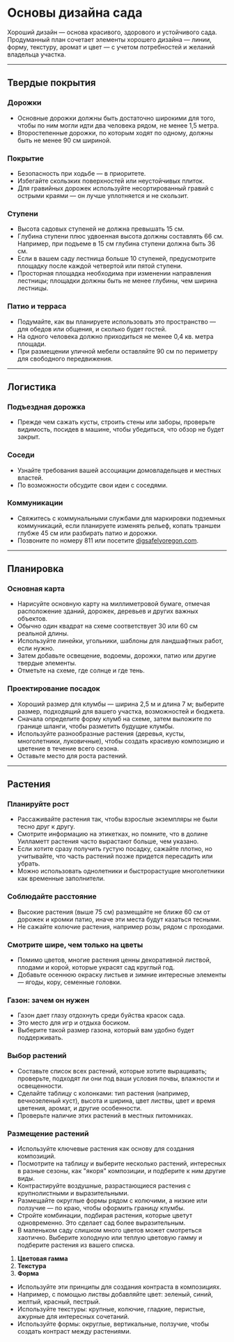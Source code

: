 # Основы дизайна сада

Хороший дизайн — основа красивого, здорового и устойчивого сада. Продуманный план сочетает элементы хорошего дизайна — линии, форму, текстуру, аромат и цвет — с учетом потребностей и желаний владельца участка.

---

## Твердые покрытия

### Дорожки

- Основные дорожки должны быть достаточно широкими для того, чтобы по ним могли идти два человека рядом, не менее 1,5 метра.
- Второстепенные дорожки, по которым ходят по одному, должны быть не менее 90 см шириной.

### Покрытие

- Безопасность при ходьбе — в приоритете.
- Избегайте скользких поверхностей или неустойчивых плиток.
- Для гравийных дорожек используйте несортированный гравий с острыми краями — он лучше уплотняется и не скользит.

### Ступени

- Высота садовых ступеней не должна превышать 15 см.
- Глубина ступени плюс удвоенная высота должны составлять 66 см. Например, при подъеме в 15 см глубина ступени должна быть 36 см.
- Если в вашем саду лестница больше 10 ступеней, предусмотрите площадку после каждой четвертой или пятой ступени.
- Просторная площадка необходима при изменении направления лестницы; площадки должны быть не менее глубины, чем ширина лестницы.

### Патио и терраса

- Подумайте, как вы планируете использовать это пространство — для обедов или общения, и сколько будет гостей.
- На одного человека должно приходиться не менее 0,4 кв. метра площади.
- При размещении уличной мебели оставляйте 90 см по периметру для свободного передвижения.

---

## Логистика

### Подъездная дорожка

- Прежде чем сажать кусты, строить стены или заборы, проверьте видимость, посидев в машине, чтобы убедиться, что обзор не будет закрыт.

### Соседи

- Узнайте требования вашей ассоциации домовладельцев и местных властей.
- По возможности обсудите свои идеи с соседями.

### Коммуникации

- Свяжитесь с коммунальными службами для маркировки подземных коммуникаций, если планируете изменять рельеф, копать траншеи глубже 45 см или разбирать патио и дорожки.
- Позвоните по номеру 811 или посетите [digsafelyoregon.com](https://digsafelyoregon.com).

---

## Планировка

### Основная карта

- Нарисуйте основную карту на миллиметровой бумаге, отмечая расположение зданий, дорожек, деревьев и других важных объектов.
- Обычно один квадрат на схеме соответствует 30 или 60 см реальной длины.
- Используйте линейки, угольники, шаблоны для ландшафтных работ, если нужно.
- Затем добавьте освещение, водоемы, дорожки, патио или другие твердые элементы.
- Отметьте на схеме, где солнце и где тень.

### Проектирование посадок

- Хороший размер для клумбы — ширина 2,5 м и длина 7 м; выберите размер, подходящий для вашего участка, возможностей и бюджета.
- Сначала определите форму клумб на схеме, затем выложите по границе шланги, чтобы разметить будущие клумбы.
- Используйте разнообразные растения (деревья, кусты, многолетники, луковичные), чтобы создать красивую композицию и цветение в течение всего сезона.
- Оставьте место для роста растений.

---

## Растения

### Планируйте рост

- Рассаживайте растения так, чтобы взрослые экземпляры не были тесно друг к другу.
- Смотрите информацию на этикетках, но помните, что в долине Уилламетт растения часто вырастают больше, чем указано.
- Если хотите сразу получить густую посадку, сажайте плотно, но учитывайте, что часть растений позже придется пересадить или убрать.
- Можно использовать однолетники и быстрорастущие многолетники как временные заполнители.

### Соблюдайте расстояние

- Высокие растения (выше 75 см) размещайте не ближе 60 см от дорожек и кромки патио, иначе эти места будут казаться тесными.
- Не сажайте колючие растения, например розы, рядом с проходами.

### Смотрите шире, чем только на цветы

- Помимо цветов, многие растения ценны декоративной листвой, плодами и корой, которые украсят сад круглый год.
- Добавьте осеннюю окраску листьев и зимние интересные элементы — ягоды, кору, семенные головки.

### Газон: зачем он нужен

- Газон дает глазу отдохнуть среди буйства красок сада.
- Это место для игр и отдыха босиком.
- Выберите такой размер газона, который вам удобно будет поддерживать.

### Выбор растений

- Составьте список всех растений, которые хотите выращивать; проверьте, подходят ли они под ваши условия почвы, влажности и освещенности.
- Сделайте таблицу с колонками: тип растения (например, вечнозеленый куст), высота и ширина, цвет листвы, цвет и время цветения, аромат, и другие особенности.
- Проверьте наличие этих растений в местных питомниках.

### Размещение растений

- Используйте ключевые растения как основу для создания композиций.
- Посмотрите на таблицу и выберите несколько растений, интересных в разные сезоны, как "якоря" композиции, и подберите к ним другие виды.
- Контрастируйте воздушные, разрастающиеся растения с крупнолистными и выразительными.
- Размещайте округлые формы рядом с колючими, а низкие или ползучие — по краю, чтобы оформить границу клумбы.
- Стройте комбинации, подбирая растения, которые цветут одновременно. Это сделает сад более выразительным.
- В маленьком саду слишком много цветов может смотреться хаотично. Выберите холодную или теплую цветовую гамму и подберите растения из вашего списка.


1. **Цветовая гамма**
2. **Текстура**
3. **Форма**

- Используйте эти принципы для создания контраста в композициях.
- Например, с помощью листвы добавляйте цвет: зеленый, синий, желтый, красный, пестрый.
- Используйте текстуры: крупные, колючие, гладкие, перистые, ажурные для интересных сочетаний.
- Используйте формы: округлые, вертикальные, ползучие, чтобы создать контраст между растениями.
